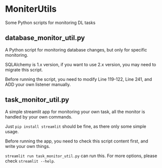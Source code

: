 # MoniterUtils
Some Python scripts for monitoring DL tasks

## database_monitor_util.py
A Python script for monitoring database changes, but only for specific monitoring.

SQLAlchemy is 1.x version, if you want to use 2.x version, you may need to migrate this script.

Before running the script, you need to modify Line 119-122, Line 241, and ADD your own listener manually.

## task_monitor_util.py
A simple streamlit app for monitoring your own task, all the monitor is handled by your own commands.

Just `pip install streamlit` should be fine, as there only some simple usage.

Before running the app, you need to check this script content first, and write your own things.

`streamlit run task_monitor_util.py` can run this. For more options, please check `streamlit --help`.
